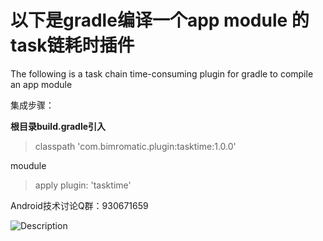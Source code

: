 [](about:blank#%E4%BB%A5%E4%B8%8B%E6%98%AFgradle%E7%BC%96%E8%AF%91%E4%B8%80%E4%B8%AAapp-module-%E7%9A%84task%E9%93%BE%E8%80%97%E6%97%B6%E6%8F%92%E4%BB%B6)以下是gradle编译一个app module 的task链耗时插件
============================================================================================================================================================================================

The following is a task chain time-consuming plugin for gradle to compile an app module

集成步骤：

**根目录build.gradle引入**
> classpath 'com.bimromatic.plugin:tasktime:1.0.0'

moudule
> apply plugin: 'tasktime'


Android技术讨论Q群：930671659

![Description](https://images.xiaozhuanlan.com/photo/2021/5c2c6c3b3b91af6702fe2a0a6494fad1.jpeg)


